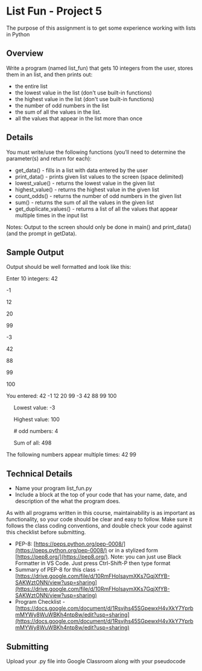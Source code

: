 # List Fun - Project 5
The purpose of this assignment is to get some experience working with lists in Python

## Overview

Write a program (named list_fun) that gets 10 integers from the user, stores them in an list, and then prints out:
* the entire list
* the lowest value in the list (don't use built-in functions)
* the highest value in the list (don't use built-in functions)
* the number of odd numbers in the list
* the sum of all the values in the list.
* all the values that appear in the list more than once


## Details
You must write/use the following functions (you’ll need to determine the parameter(s) and return for each): 
* get_data() - fills in a list with data entered by the user
* print_data() - prints given list values to the screen (space delimited)
* lowest_value() - returns the lowest value in the given list 
* highest_value() - returns the highest value in the given list 
* count_odds() - returns the number of odd numbers in the given list 
* sum() - returns the sum of all the values in the given list
* get_duplicate_values() - returns a list of all the values that appear multiple times in the input list

Notes: Output to the screen should only be done in main() and print_data() (and the prompt in getData).

## Sample Output

Output should be well formatted and look like this:

Enter 10 integers: 
42

-1

12

20

99

-3

42

88

99

100


You entered: 42 -1 12 20 99 -3 42 88 99 100

&nbsp;&nbsp;&nbsp;&nbsp; Lowest value:   -3	

&nbsp;&nbsp;&nbsp;&nbsp; Highest value:  100

&nbsp;&nbsp;&nbsp;&nbsp; # odd numbers:  4

&nbsp;&nbsp;&nbsp;&nbsp; Sum of all:     498

The following numbers appear multiple times: 42 99


## Technical Details
- Name your program list_fun.py
- Include a block at the top of your code that has your name, date, and description of the what the program does.

As with all programs written in this course, maintainability is as important as functionality, so your code should be clear and easy to follow.  Make sure it follows the class coding conventions, and double check your code against this checklist before submitting.

- PEP-8: [https://peps.python.org/pep-0008/](https://peps.python.org/pep-0008/) or in a stylized form [https://pep8.org/](https://pep8.org/). Note: you can just use Black Formatter in VS Code. Just press Ctrl-Shift-P then type format
- Summary of PEP-8 for this class - [https://drive.google.com/file/d/10RmFHolsaymXKs7GqjXfYB-SAKWztONN/view?usp=sharing](https://drive.google.com/file/d/10RmFHolsaymXKs7GqjXfYB-SAKWztONN/view?usp=sharing)
- Program Checklist -[https://docs.google.com/document/d/1Rsvjhs45SGpewxH4vXkY7YprbmMYWy8WuWBKh4ntp8w/edit?usp=sharing](https://docs.google.com/document/d/1Rsvjhs45SGpewxH4vXkY7YprbmMYWy8WuWBKh4ntp8w/edit?usp=sharing)

## Submitting

Upload your .py file into Google Classroom along with your pseudocode

